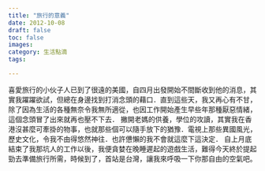 ```yaml
---
title: "旅行的意義"
date: 2012-10-08
draft: false
toc: false
images:
category: 生活點滴
tags:

---
```


喜愛旅行的小伙子人已到了很遠的美國，自四月出發開始不間斷收到他的消息，其實我躍躍欲試，但總在身邊找到打消念頭的藉口．直到這些天，我又再心有不甘，除了因為生活的各種無奈令我無所適從，也因工作開始產生早些年那種厭惡情緒，這個念頭冒了出來就再也壓不下去．
撇開老媽的供養，學位的攻讀，其實我在香港沒甚麼可牽掛的物事，也就那些個可以隨手放下的猶豫．電視上那些異國風光，歷史文化，令我不由得悠然神往．也許憊懶的我不會就這麼下這決定．
自上月底結束了我那坑人的工作以後，我便貪婪在晚睡遲起的遊戲生活，難得今天終於提起勁去準備旅行所需，時候到了，首站是台灣，讓我來呼吸一下你那自由的空氣吧。